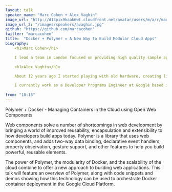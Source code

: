 ```yaml
---
layout: talk
speaker_name: "Marc Cohen + Alex Vaghin"
image_url: "http://d13pix9kaak6wt.cloudfront.net/avatar/users/m/a/r/marc1_1366092685_45.jpg"
image_url_2: "/images/speakers/avaghin.jpg"
github: "https://github.com/marcacohen"
twitter: "marcacohen"
title:  "Docker + Polymer = A New Way to Build Modular Cloud Apps"
biography:
    <h1>Marc Cohen</h1>

    I lead a team in London focused on providing high quality sample apps, libraries, tools, and educational resources to help developers get the most out of Google's developer products. My team's current areas of concentration are Android libraries, Web components, and Web Developer tools.

    <h1>Alex Vaghin</h1>

    About 12 years ago I started playing with old hardware, creating little distributed systems and connecting them together. Today you can call me a huge fan of cloud platforms and APIs. I like Go programming language very much. Python and Ruby would be other preferred languages. Love playing with Docker, Polymer and HTML5 APIs (File, Storage, WebRTC, etc).

    I currently work as a Developer Programs Engineer at Google based in London, UK.
  
from: "10:15"
---
```


Polymer + Docker - Managing Containers in the Cloud using Open Web Components

Web components solve a number of shortcomings in web development by bringing a world of improved reusability, encapsulation and extensibility to how developers build apps today. Polymer is a library that uses web components, and adds two-way data binding, declarative event handlers, property observation, gesture support, and other features to help you build powerful, reusable elements. 

The power of Polymer, the modularity of Docker, and the scalability of the cloud combine to offer a new approach to building web applications. This talk will feature an overview of Polymer, along with code snippets and demos showing how this technology can be used to orchestrate Docker container deployment in the Google Cloud Platform.
